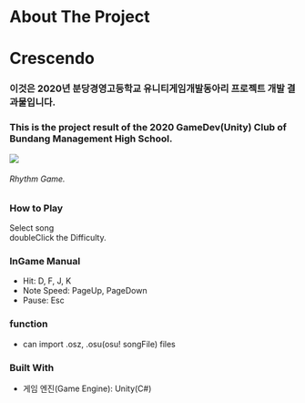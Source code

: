 # About The Project
# Crescendo
### 이것은 2020년 분당경영고등학교 유니티게임개발동아리 프로젝트 개발 결과물입니다.
### This is the project result of the 2020 GameDev(Unity) Club of Bundang Management High School.
<img src="https://user-images.githubusercontent.com/48686444/100856853-4971c700-34cf-11eb-890e-d78f61685723.png"></img>
###### Rhythm Game.

### How to Play
Select song<br>
doubleClick the Difficulty.
### InGame Manual
- Hit: D, F, J, K
- Note Speed: PageUp, PageDown
- Pause: Esc

### function
- can import .osz, .osu(osu! songFile)  files

### Built With
- 게임 엔진(Game Engine): Unity(C#)
